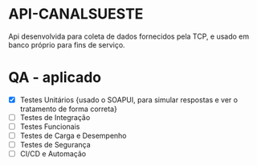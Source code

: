 # API-CANALSUESTE
Api desenvolvida para coleta de dados fornecidos pela TCP, e usado em banco próprio para fins de serviço.

# QA - aplicado

- [X] Testes Unitários            {usado o SOAPUI, para simular respostas e ver o tratamento de forma correta}                
- [ ] Testes de Integração
- [ ] Testes Funcionais
- [ ] Testes de Carga e Desempenho
- [ ] Testes de Segurança
- [ ] CI/CD e Automação
